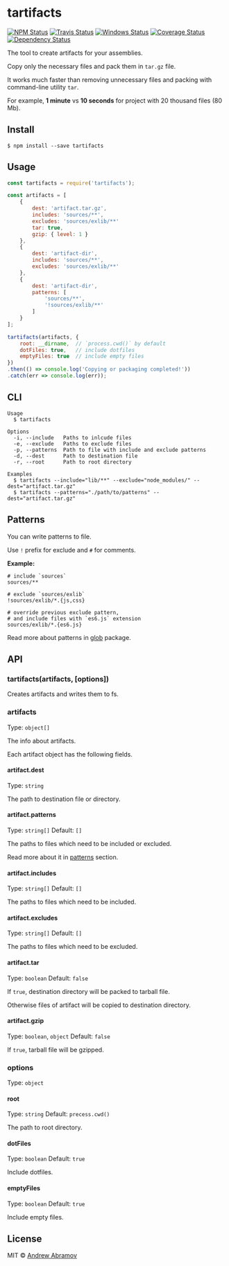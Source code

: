 tartifacts
==========

[![NPM Status][npm-img]][npm]
[![Travis Status][test-img]][travis]
[![Windows Status][appveyor-img]][appveyor]
[![Coverage Status][coverage-img]][coveralls]
[![Dependency Status][david-img]][david]

[npm]:          https://www.npmjs.org/package/tartifacts
[npm-img]:      https://img.shields.io/npm/v/tartifacts.svg

[travis]:       https://travis-ci.org/blond/tartifacts
[test-img]:     https://img.shields.io/travis/blond/tartifacts.svg?label=tests

[appveyor]:     https://ci.appveyor.com/project/blond/tartifacts
[appveyor-img]: http://img.shields.io/appveyor/ci/blond/tartifacts.svg?style=flat&label=windows

[coveralls]:    https://coveralls.io/r/blond/tartifacts
[coverage-img]: https://img.shields.io/coveralls/blond/tartifacts.svg

[david]:        https://david-dm.org/blond/tartifacts
[david-img]:    http://img.shields.io/david/blond/tartifacts.svg?style=flat


The tool to create artifacts for your assemblies.

Copy only the necessary files and pack them in `tar.gz` file.

It works much faster than removing unnecessary files and packing with command-line utility `tar`.

For example, **1 minute** vs **10 seconds** for project with 20 thousand files (80 Mb).

Install
-------

```
$ npm install --save tartifacts
```

Usage
-----

```js
const tartifacts = require('tartifacts');

const artifacts = [
    {
        dest: 'artifact.tar.gz',
        includes: 'sources/**',
        excludes: 'sources/exlib/**'
        tar: true,
        gzip: { level: 1 }
    },
    {
        dest: 'artifact-dir',
        includes: 'sources/**',
        excludes: 'sources/exlib/**'
    },
    {
        dest: 'artifact-dir',
        patterns: [
            'sources/**',
            '!sources/exlib/**'
        ]
    }
];

tartifacts(artifacts, {
    root: __dirname,  // `process.cwd()` by default
    dotFiles: true,   // include dotfiles
    emptyFiles: true  // include empty files
})
.then(() => console.log('Copying or packaging completed!'))
.catch(err => console.log(err));
```

CLI
---

```
Usage
  $ tartifacts

Options
  -i, --include   Paths to inlcude files
  -e, --exclude   Paths to exclude files
  -p, --patterns  Path to file with include and exclude patterns
  -d, --dest      Path to destination file
  -r, --root      Path to root directory

Examples
  $ tartifacts --include="lib/**" --exclude="node_modules/" --dest="artifact.tar.gz"
  $ tartifacts --patterns="./path/to/patterns" --dest="artifact.tar.gz"
```

Patterns
--------

You can write patterns to file.

Use `!` prefix for exclude and `#` for comments.

**Example:**

```
# include `sources`
sources/**

# exclude `sources/exlib`
!sources/exlib/*.{js,css}

# override previous exclude pattern,
# and include files with `es6.js` extension
sources/exlib/*.{es6.js}
```

Read more about patterns in [glob](https://github.com/isaacs/node-glob#glob-primer) package.

API
---

### tartifacts(artifacts, [options])

Creates artifacts and writes them to fs.

### artifacts

Type: `object[]`

The info about artifacts.

Each artifact object has the following fields.

#### artifact.dest

Type: `string`

The path to destination file or directory.

#### artifact.patterns

Type: `string[]`
Default: `[]`

The paths to files which need to be included or excluded.

Read more about it in [patterns](#patterns) section.

#### artifact.includes

Type: `string[]`
Default: `[]`

The paths to files which need to be included.

#### artifact.excludes

Type: `string[]`
Default: `[]`

The paths to files which need to be excluded.

#### artifact.tar

Type: `boolean`
Default: `false`

If `true`, destination directory will be packed to tarball file.

Otherwise files of artifact will be copied to destination directory.

#### artifact.gzip

Type: `boolean`, `object`
Default: `false`

If `true`, tarball file will be gzipped.

### options

Type: `object`

#### root

Type: `string`
Default: `precess.cwd()`

The path to root directory.

#### dotFiles

Type: `boolean`
Default: `true`

Include dotfiles.

#### emptyFiles

Type: `boolean`
Default: `true`

Include empty files.

License
-------

MIT © [Andrew Abramov](https://github.com/blond)
